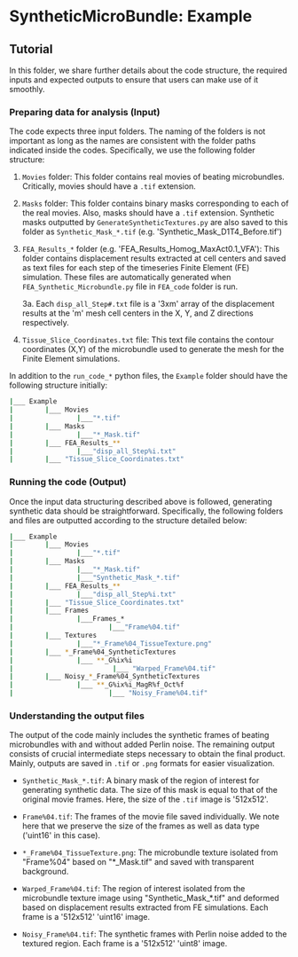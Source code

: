 # SyntheticMicroBundle: Example
## Tutorial
In this folder, we share further details about the code structure, the required inputs and expected outputs to ensure that users can make use of it smoothly.
### Preparing data for analysis (Input)
The code expects three input folders. The naming of the folders is not important as long as the names are consistent with the folder paths indicated inside the codes. Specifically, we use the following folder structure:

1. `Movies` folder: This folder contains real movies of beating microbundles. Critically, movies should have a `.tif` extension.

2. `Masks` folder: This folder contains binary masks corresponding to each of the real movies. Also, masks should have a `.tif` extension. Synthetic masks outputted by `GenerateSyntheticTextures.py` are also saved to this folder as `Synthetic_Mask_*.tif` (e.g. 'Synthetic_Mask_D1T4_Before.tif')

3. `FEA_Results_*` folder (e.g. 'FEA_Results_Homog_MaxAct0.1_VFA'): This folder contains displacement results extracted at cell centers and saved as text files for each step of the timeseries Finite Element (FE) simulation. These files are automatically generated when `FEA_Synthetic_Microbundle.py` file in `FEA_code` folder is run.

    3a. Each `disp_all_Step#.txt` file is a '3xm' array of the displacement results at the 'm' mesh cell centers in the X, Y, and Z directions respectively. 

4. `Tissue_Slice_Coordinates.txt` file: This text file contains the contour coordinates (X,Y) of the microbundle used to generate the mesh for the Finite Element simulations.

In addition to the `run_code_*` python files, the `Example` folder should have the following structure initially:

```bash
|___ Example
|        |___ Movies
|                |___"*.tif"
|        |___ Masks
|                |___"*_Mask.tif"
|        |___ FEA_Results_**
|                |___"disp_all_Step%i.txt"
|        |___ "Tissue_Slice_Coordinates.txt"
```

### Running the code (Output)
Once the input data structuring described above is followed, generating synthetic data should be straightforward. Specifically, the following folders and files are outputted according to the structure detailed below:

```bash
|___ Example
|        |___ Movies
|                |___"*.tif"
|        |___ Masks
|                |___"*_Mask.tif"
|                |___"Synthetic_Mask_*.tif"
|        |___ FEA_Results_**
|                |___"disp_all_Step%i.txt"
|        |___ "Tissue_Slice_Coordinates.txt"
|        |___ Frames
|                |___Frames_*   
|                        |___"Frame%04.tif"
|        |___ Textures
|                |___"*_Frame%04_TissueTexture.png"
|        |___ *_Frame%04_SyntheticTextures
|                |___ **_G%ix%i
|                         |___ "Warped_Frame%04.tif"
|        |___ Noisy_*_Frame%04_SyntheticTextures
|                |___ **_G%ix%i_MagR%f_Oct%f
|                        |___ "Noisy_Frame%04.tif"
```

### Understanding the output files
The output of the code mainly includes the synthetic frames of beating microbundles with and without added Perlin noise. The remaining output consists of crucial intermediate steps necessary to obtain the final product. Mainly, outputs are saved in `.tif` or `.png` formats for easier visualization.

* `Synthetic_Mask_*.tif`: A binary mask of the region of interest for generating synthetic data. The size of this mask is equal to that of the original movie frames. Here, the size of the `.tif` image is '512x512'. 

* `Frame%04.tif`: The frames of the movie file saved individually. We note here that we preserve the size of the frames as well as data type ('uint16' in this case). 

* `*_Frame%04_TissueTexture.png`: The microbundle texture isolated from "Frame%04" based on "*_Mask.tif" and saved with transparent background. 

* `Warped_Frame%04.tif`: The region of interest isolated from the microbundle texture image using "Synthetic_Mask_*.tif" and deformed based on displacement results extracted from FE simulations. Each frame is a '512x512' 'uint16' image. 

* `Noisy_Frame%04.tif`: The synthetic frames with Perlin noise added to the textured region. Each frame is a '512x512' 'uint8' image. 